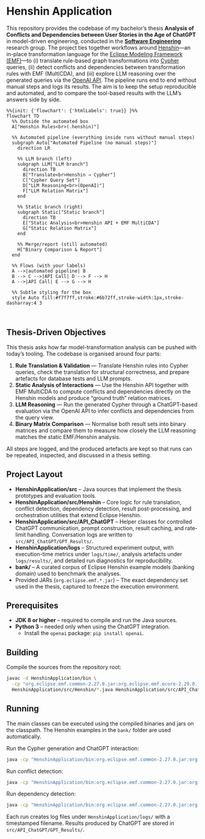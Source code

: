 # Henshin Application

This repository provides the codebase of my bachelor’s thesis **Analysis of Conflicts and Dependencies between User Stories in the Age of ChatGPT** in model-driven engineering, conducted in the **[Software Engineering](https://www.uni-marburg.de/en/fb12/research-groups/swt)** research group. The project ties together workflows around [Henshin](https://projects.eclipse.org/projects/modeling.emft.henshin)—an in-place transformation language for the [Eclipse Modeling Framework (EMF)](https://eclipse.dev/emf/)—to (i) translate rule-based graph transformations into [Cypher](https://neo4j.com/docs/getting-started/cypher/) queries, (ii) detect conflicts and dependencies between transformation rules with EMF (MultiCDA), and (iii) explore LLM reasoning over the generated queries via the [OpenAI API](https://platform.openai.com/docs/overview). The pipeline runs end to end without manual steps and logs its results. The aim is to keep the setup reproducible and automated, and to compare the tool-based results with the LLM’s answers side by side.

```mermaid
%%{init: {'flowchart': {'htmlLabels': true}} }%%
flowchart TD
  %% Outside the automated box
  A["Henshin Rules<br>(.henshin)"]

  %% Automated pipeline (everything inside runs without manual steps)
  subgraph Auto["Automated Pipeline (no manual steps)"]
    direction LR

    %% LLM branch (left)
    subgraph LLM["LLM branch"]
      direction TB
      B["Translate<br>Henshin → Cypher"]
      C["Cypher Query Set"]
      D["LLM Reasoning<br>(OpenAI)"]
      F["LLM Relation Matrix"]
    end

    %% Static branch (right)
    subgraph Static["Static branch"]
      direction TB
      E["Static Analysis<br>Henshin API + EMF MultiCDA"]
      G["Static Relation Matrix"]
    end

    %% Merge/report (still automated)
    H["Binary Comparison & Report"]
  end

  %% Flows (with your labels)
  A -->|automated pipeline| B
  B --> C -->|API Call| D --> F --> H
  A -->|API Call| E --> G --> H

  %% Subtle styling for the box
  style Auto fill:#f7f7ff,stroke:#6b72ff,stroke-width:1px,stroke-dasharray:4 3



```

## Thesis-Driven Objectives

This thesis asks how far model-transformation analysis can be pushed with today’s tooling. The codebase is organised around four parts:

1. **Rule Translation & Validation** — Translate Henshin rules into Cypher queries, check the translation for structural correctness, and prepare artefacts for database tests and LLM prompts.
2. **Static Analysis of Interactions** — Use the Henshin API together with EMF MultiCDA to compute conflicts and dependencies directly on the Henshin models and produce “ground truth” relation matrices.
3. **LLM Reasoning** — Run the generated Cypher through a ChatGPT-based evaluation via the OpenAI API to infer conflicts and dependencies from the query view.
4. **Binary Matrix Comparison** — Normalise both result sets into binary matrices and compare them to measure how closely the LLM reasoning matches the static EMF/Henshin analysis.

All steps are logged, and the produced artefacts are kept so that runs can be repeated, inspected, and discussed in a thesis setting.


## Project Layout

- **HenshinApplication/src** – Java sources that implement the thesis prototypes and evaluation tools.
- **HenshinApplication/src/Henshin** – Core logic for rule translation, conflict detection, dependency detection, result post-processing, and orchestration utilities that extend Eclipse Henshin.
- **HenshinApplication/src/API_ChatGPT** – Helper classes for controlled ChatGPT communication, prompt construction, result caching, and rate-limit handling. Conversation logs are written to `src/API_ChatGPT/GPT_Results/`.
- **HenshinApplication/logs** – Structured experiment output, with execution-time metrics under `logs/time/`, analysis artefacts under `logs/results/`, and detailed run diagnostics for reproducibility.
- **bank/** – A curated corpus of Eclipse Henshin example models (banking domain) used to benchmark the analyses.
- Provided JARs (`org.eclipse.emf.*.jar`) – The exact dependency set used in the thesis, captured to freeze the execution environment.

## Prerequisites

- **JDK 8 or higher** – required to compile and run the Java sources.
- **Python 3** – needed only when using the ChatGPT integration.
  - Install the `openai` package: `pip install openai`.

## Building

Compile the sources from the repository root:

```bash
javac -d HenshinApplication/bin \
  -cp "org.eclipse.emf.common-2.27.0.jar:org.eclipse.emf.ecore-2.29.0.jar:org.eclipse.emf.ecore.xmi-2.17.0.jar:org.eclipse.emf.henshin.model_1.8.0.202302121604.jar:org.eclipse.emf.henshin.interpreter_1.8.0.202302121604.jar:org.eclipse.emf.henshin.multicda.cda_1.8.0.202206300647.jar" \
  HenshinApplication/src/Henshin/*.java HenshinApplication/src/API_ChatGPT/*.java
```

## Running

The main classes can be executed using the compiled binaries and jars on the classpath. The Henshin examples in the `bank/` folder are used automatically.

Run the Cypher generation and ChatGPT interaction:

```bash
java -cp "HenshinApplication/bin:org.eclipse.emf.common-2.27.0.jar:org.eclipse.emf.ecore-2.29.0.jar:org.eclipse.emf.ecore.xmi-2.17.0.jar:org.eclipse.emf.henshin.model_1.8.0.202302121604.jar:org.eclipse.emf.henshin.interpreter_1.8.0.202302121604.jar:org.eclipse.emf.henshin.multicda.cda_1.8.0.202206300647.jar" Henshin.MainClass
```

Run conflict detection:

```bash
java -cp "HenshinApplication/bin:org.eclipse.emf.common-2.27.0.jar:org.eclipse.emf.ecore-2.29.0.jar:org.eclipse.emf.ecore.xmi-2.17.0.jar:org.eclipse.emf.henshin.model_1.8.0.202302121604.jar:org.eclipse.emf.henshin.interpreter_1.8.0.202302121604.jar:org.eclipse.emf.henshin.multicda.cda_1.8.0.202206300647.jar" Henshin.HenshinConflictDetection
```

Run dependency detection:

```bash
java -cp "HenshinApplication/bin:org.eclipse.emf.common-2.27.0.jar:org.eclipse.emf.ecore-2.29.0.jar:org.eclipse.emf.ecore.xmi-2.17.0.jar:org.eclipse.emf.henshin.model_1.8.0.202302121604.jar:org.eclipse.emf.henshin.interpreter_1.8.0.202302121604.jar:org.eclipse.emf.henshin.multicda.cda_1.8.0.202206300647.jar" Henshin.HenshinDependencyDetection
```

Each run creates log files under `HenshinApplication/logs/` with a timestamped filename. Results produced by ChatGPT are stored in `src/API_ChatGPT/GPT_Results/`.
